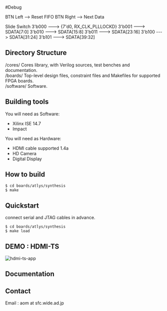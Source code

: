 #Debug 

BTN Left  --> Reset FIFO
BTN Right --> Next Data


Slide Switch 
3'b000 ---> {7'd0, RX\_CLK\_PLLLOCKD}
3'b001 ---> SDATA[7:0]
3'b010 ---> SDATA[15:8]
3'b011 ---> SDATA[23:16]
3'b100 ---> SDATA[31:24]
3'b101 ---> SDATA[39:32]




## Directory Structure  
 /cores/  Cores library, with Verilog sources, test benches and documentation.  
 /boards/     Top-level design files, constraint files and Makefiles for supported FPGA boards.  
 /software/   Software.


## Building tools  
You will need as Software:
 - Xilinx ISE 14.7
 - Impact  
   
You will need as Hardware:
 - HDMI cable supported 1.4a
 - HD Camera 
 - Digital Display

## How to build  
    $ cd boards/atlys/synthesis  
    $ make  

## Quickstart  
connect serial and JTAG cables in advance.  

    $ cd boards/atlys/synthesis  
    $ make load  

## DEMO : HDMI-TS
![hdmi-ts-app](http://web.sfc.wide.ad.jp/~aom/img/hdmi-ts-ap.png "hdmi-ts-app")


## Documentation



## Contact 
Email : aom at sfc.wide.ad.jp
